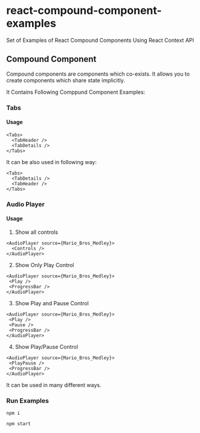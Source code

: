# react-compound-component-examples
Set of Examples of React Compound Components Using React Context API

## Compound Component

Compound components are components which co-exists. It allows you to create components which share state implicitly.

It Contains Following Comppund Component Examples:

### Tabs

#### Usage

```
<Tabs>
  <TabHeader />
  <TabDetails />
</Tabs>
```

It can be also used in following way:

```
<Tabs>
  <TabDetails />
  <TabHeader />
</Tabs>
```

### Audio Player

#### Usage

1. Show all controls

```
<AudioPlayer source={Mario_Bros_Medley}>
  <Controls />
</AudioPlayer>
```

2. Show Only Play Control

```
<AudioPlayer source={Mario_Bros_Medley}>
 <Play />
 <ProgressBar />
</AudioPlayer>
```

3. Show Play and Pause Control

```
<AudioPlayer source={Mario_Bros_Medley}>
 <Play />
 <Pause />
 <ProgressBar />
</AudioPlayer>
```

4. Show Play/Pause Control

```
<AudioPlayer source={Mario_Bros_Medley}>
 <PlayPause />
 <ProgressBar />
</AudioPlayer>
```

It can be used in many different ways.

### Run Examples

```
npm i
```

```
npm start
```
